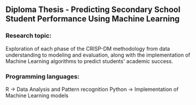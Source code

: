 ## Diploma Thesis - Predicting Secondary School Student Performance Using Machine Learning

### Research topic:
Exploration of each phase of the CRISP-DM methodology from data understanding to modeling and evaluation, along with the implementation of Machine Learning algorithms to predict students' academic success.

### Programming languages:
R -> Data Analysis and Pattern recognition
Python -> Implementation of Machine Learning models
